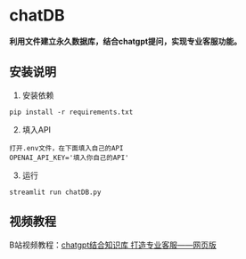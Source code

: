 # chatDB
**利用文件建立永久数据库，结合chatgpt提问，实现专业客服功能。**


## 安装说明

1. 安装依赖
```commandline
pip install -r requirements.txt
```

2. 填入API
```
打开.env文件，在下面填入自己的API
OPENAI_API_KEY='填入你自己的API'
```   

3. 运行
```commandline
streamlit run chatDB.py
```

## 视频教程
B站视频教程：[chatgpt结合知识库 打造专业客服——网页版](https://www.bilibili.com/video/BV12u4y1X7Rg)




